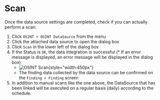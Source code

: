 # Scan

Once the data source settings are completed, check if you can actually perform a scan:

1. Click `OSINT > OSINT DataSource` from the menu
2. Click the attached data source to open the dialog box
3. Click `Scan` in the lower left of the dialog box
4. If the Status is `OK`, the data integration is successful (* If an error message is displayed, an error message will be displayed in the dialog box)
    - ![OSINT Scan](/img/osint/osint_scan.png){style="width:450px"}
    - The finding data collected by the data source can be confirmed on the `Finding > Finding` screen
5. In addition to manual scans like the one above, the DataSource that has been linked will be executed on a regular basis (daily) according to the schedule.
